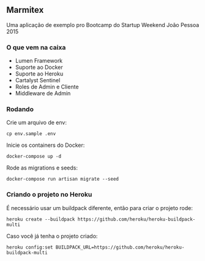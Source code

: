 ## Marmitex

Uma aplicação de exemplo pro Bootcamp do Startup Weekend João Pessoa 2015

### O que vem na caixa

 - Lumen Framework
 - Suporte ao Docker
 - Suporte ao Heroku
 - Cartalyst Sentinel
 - Roles de Admin e Cliente
 - Middleware de Admin
 
### Rodando

Crie um arquivo de env:

    cp env.sample .env
    
Inicie os containers do Docker:

    docker-compose up -d
    
Rode as migrations e seeds:

    docker-compose run artisan migrate --seed
    
    
### Criando o projeto no Heroku

É necessário usar um buildpack diferente, então para criar o projeto rode:

    heroku create --buildpack https://github.com/heroku/heroku-buildpack-multi

Caso você já tenha o projeto criado:

    heroku config:set BUILDPACK_URL=https://github.com/heroku/heroku-buildpack-multi
